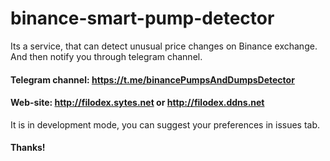 # binance-smart-pump-detector
Its a service, that can detect unusual price changes on Binance exchange. And then notify you through telegram channel.

#### Telegram channel: https://t.me/binancePumpsAndDumpsDetector
#### Web-site: http://filodex.sytes.net or http://filodex.ddns.net

It is in development mode, you can suggest your preferences in issues tab.
#### Thanks!
